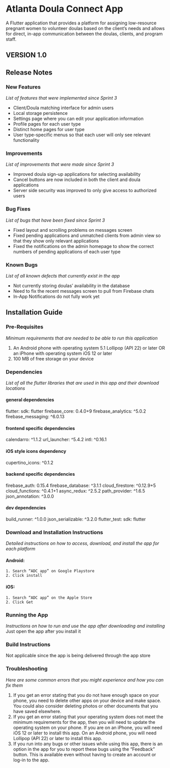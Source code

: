 # Atlanta Doula Connect App

A Flutter application that provides a platform for assigning low-resource pregnant women to volunteer doulas based on the client’s needs and allows for direct, in-app communication between the doulas, clients, and program staff.

## VERSION 1.0 

## Release Notes 

### New Features
_List of features that were implemented since Sprint 3_
- Client/Doula matching interface for admin users
- Local storage persistence
- Settings page where you can edit your application information
- Profile pages for each user type 
- Distinct home pages for user type
- User type-specific menus so that each user will only see relevant functionality 

### Improvements
_List of improvements that were made since Sprint 3_
- Improved doula sign-up applications for selecting availability
- Cancel buttons are now included in both the client and doula applications
- Server side security was improved to only give access to authorized users

### Bug Fixes
_List of bugs that have been fixed since Sprint 3_
- Fixed layout and scrolling problems on messages screen
- Fixed pending applications and unmatched clients from admin view so that they show only relevant applications  
- Fixed the notifications on the admin homepage to show the correct numbers of pending applications of each user type 

### Known Bugs
_List of all known defects that currently exist in the app_
- Not currently storing doulas’ availability in the database 
- Need to fix the recent messages screen to pull from Firebase chats
- In-App Notifications do not fully work yet 


## Installation Guide

### Pre-Requisites 
_Minimum requirements that are needed to be able to run this application_
1. An Android phone with operating system 5.1 Lollipop (API 22) or later 
      OR an iPhone with operating system iOS 12 or later
2. 100 MB of free storage on your device 

### Dependencies
_List of all the flutter libraries that are used in this app and their download locations_
  #### general dependencies 
  flutter:
    sdk: flutter
  firebase_core: 0.4.0+9
  firebase_analytics: ^5.0.2
  firebase_messaging: ^6.0.13

  #### frontend specific dependencies
  calendarro: ^1.1.2
  url_launcher: ^5.4.2
  intl: ^0.16.1

  #### iOS style icons dependency
  cupertino_icons: ^0.1.2

  #### backend specific dependencies
  firebase_auth: 0.15.4
  firebase_database: ^3.1.1
  cloud_firestore: ^0.12.9+5
  cloud_functions: ^0.4.1+1
  async_redux: ^2.5.2
  path_provider: ^1.6.5
  json_annotation: ^3.0.0

  #### dev dependencies
  build_runner: ^1.0.0
  json_serializable: ^3.2.0
  flutter_test:
    sdk: flutter

### Download and Installation Instructions
_Detailed instructions on how to access, download, and install the app for each platform_ 
  #### Android: 
    1. Search “ADC app” on Google Playstore
    2. Click install
  #### iOS: 
    1. Search “ADC app” on the Apple Store
    2. Click Get

### Running the App
_Instructions on how to run and use the app after downloading and installing_
  Just open the app after you install it

### Build Instructions
  Not applicable since the app is being delivered through the app store

### Troubleshooting  
_Here are some common errors that you might experience and how you can fix them_
1. If you get an error stating that you do not have enough space on your phone, you need to delete other apps on your device and make space. You could also consider deleting photos or other documents that you have saved elsewhere. 
2. If you get an error stating that your operating system does not meet the minimum requirements for the app, then you will need to update the operating system on your phone. If you are on an iPhone, you will need iOS 12 or later to install this app. On an Android phone, you will need Lollipop (API 22) or later to install this app. 
3. If you run into any bugs or other issues while using this app, there is an option in the app for you to report these bugs using the “Feedback” button. This is available even without having to create an account or log-in to the app. 
